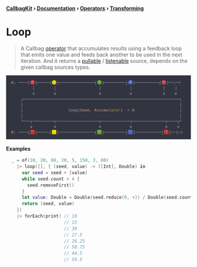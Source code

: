 #### [CallbagKit][Callbag] › [Documentation][Documentation] › [Operators][Operators] › [Transforming][Transforming]
# Loop
> A Callbag [operator][Operators] that accumulates results using a feedback loop
> that emits one value and feeds back another to be used in the next iteration.
> And it returns a [pullable][Sources] / [listenable][Sources] source, depends on
> the given callbag sources types.

<img src="./Loop.png">

<!-- ```swift
A: ────(🔴)─────(🟡)───────────────(🟢)─────────(🔵)──────────(🔴)──|─>
         │        │                  │            │             │    │
         ⅴ        ⅴ                  ⅴ            ⅴ             ⅴ    ⅴ
    ┌──────────────────────────────────────────────────────────────────┐
    │                                                                  │
    │                   loop(Seed, Accumulator) -> B                   │
    │                                                                  │
    └───┬─────────┬──────────────────┬────────────┬──────────────┬────┬┘
        ⅴ         ⅴ                  ⅴ            ⅴ              ⅴ    ⅴ
B: ────(🟥)─────(🟨)───────────────(🟩)─────────(🟦)───────────(🟥)──|─>
``` -->

**Examples**

```swift
  _ = of(10, 20, 60, 20, 5, 150, 3, 80)
    |> loop([], { (seed, value) -> ([Int], Double) in
      var seed = seed + [value]
      while seed.count > 4 {
        seed.removeFirst()
      }
      let value: Double = Double(seed.reduce(0, +)) / Double(seed.count)
      return (seed, value)
    })
    |> forEach(print) // 10
                      // 15
                      // 30
                      // 27.5
                      // 26.25
                      // 58.75
                      // 44.5
                      // 59.5
```

[Callbag]: <../../../README.md> (Callbag)
[Documentation]: <../../README.md> (Documentation)
[Operators]: <../README.md> (Operators)
[Transforming]: <./README.md> (Transforming)

[Sources]: <../../Sources/README.md> (Sources)